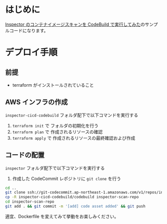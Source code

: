 # はじめに

[Inspector のコンテナイメージスキャンを CodeBuild で実行してみた](https://dev.classmethod.jp/articles/inspector-cicd-codebuild/)のサンプルコードになります。

# デプロイ手順

## 前提

- terraform がインストールされていること

## AWS インフラの作成

`inspector-cicd-codebuild` フォルダ配下で以下コマンドを実行する

1. `terraform init` で フォルダの初期化を行う
2. `terraform plan` で 作成されるリソースの確認
3. `terraform apply` で 作成されるリソースの最終確認および作成

## コードの配置

`inspector` フォルダ配下で以下コマンドを実行する

1. 作成した CodeCommit レポジトリに `git clone` を行う

```bash
cd ..
git clone ssh://git-codecommit.ap-northeast-1.amazonaws.com/v1/repos/inspector-scan-repo
cp -R inspector-cicd-codebuild/codebuild inspector-scan-repo
cd inspector-scan-repo
git add . && git commit -m '[add] code asset added' && git push
```

適宜、Dockerfile を変えてみて挙動をお楽しみください。
